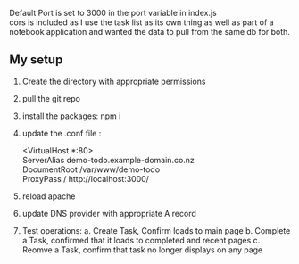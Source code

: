 Default Port is set to 3000 in the port variable in index.js  
cors is included as I use the task list as its own thing as well as part of a notebook application and wanted the data to pull from the same db for both.  
  
## My setup
1. Create the directory with appropriate permissions
2. pull the git repo
3. install the packages: npm i
4. update the .conf file :
  
    <VirtualHost *:80>  
            ServerAlias demo-todo.example-domain.co.nz  
            DocumentRoot /var/www/demo-todo  
            ProxyPass / http://localhost:3000/  
    </VirtualHost>  
  
5. reload apache
6. update DNS provider with appropriate A record
7. Test operations:
  a. Create Task, Confirm loads to main page
  b. Complete a Task, confirmed that it loads to completed and recent pages
  c. Reomve a Task, confirm that task no longer displays on any page
